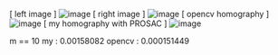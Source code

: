 [ left image ]
![image](https://user-images.githubusercontent.com/58837749/190558050-0e47aaf8-03c4-412a-a672-1830c347daf6.png)
[ right image ]
![image](https://user-images.githubusercontent.com/58837749/190558079-bf8685bd-efa9-4e51-a000-bffd14f6dae4.png)
[ opencv homography ]
![image](https://user-images.githubusercontent.com/58837749/190558120-8d200c40-70f7-4807-b79b-2faf878559b0.png)
[ my homography with PROSAC ]
![image](https://user-images.githubusercontent.com/58837749/190558156-3edab3c5-f09b-442c-8eb0-42ca1db10dff.png)

m == 10
my : 0.00158082
opencv : 0.000151449
